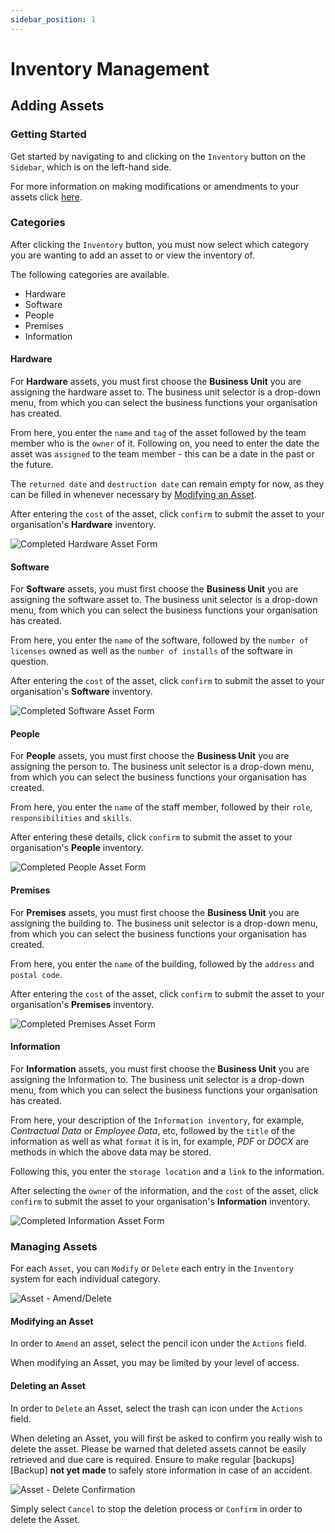 ```yaml
---
sidebar_position: 1
---
```


# Inventory Management

## Adding Assets

### Getting Started

Get started by navigating to and clicking on the `Inventory` button on the `Sidebar`, which is on the left-hand side.

For more information on making modifications or amendments to your assets click [here][Assets].

### Categories

After clicking the `Inventory` button, you must now select which category you are wanting to add an asset to or view the inventory of.

The following categories are available.
+ Hardware
+ Software
+ People
+ Premises
+ Information

#### Hardware

For **Hardware** assets, you must first choose the **Business Unit** you are assigning the hardware asset to. The business unit selector is a drop-down menu, from which you can select the business functions your organisation has created.

From here, you enter the `name` and `tag` of the asset followed by the team member who is the `owner` of it. Following on, you need to enter the date the asset was `assigned` to the team member - this can be a date in the past or the future.

The `returned date` and `destruction date` can remain empty for now, as they can be filled in whenever necessary by [Modifying an Asset][].

After entering the `cost` of the asset, click `confirm` to submit the asset to your organisation's **Hardware** inventory.

<img src="/img/DocImg/General Information/Inventory_Management/Completed_Hardware_Asset_Form.png" alt="Completed Hardware Asset Form" class="center"/>

#### Software

For **Software** assets, you must first choose the **Business Unit** you are assigning the software asset to. The business unit selector is a drop-down menu, from which you can select the business functions your organisation has created.

From here, you enter the `name` of the software, followed by the `number of licenses` owned as well as the `number of installs` of the software in question.

After entering the `cost` of the asset, click `confirm` to submit the asset to your organisation's **Software** inventory.

<img src="/img/DocImg/General Information/Inventory_Management/Completed_Software_Asset_Form.png" alt="Completed Software Asset Form" class="center"/>

#### People

For **People** assets, you must first choose the **Business Unit** you are assigning the person to. The business unit selector is a drop-down menu, from which you can select the business functions your organisation has created.

From here, you enter the `name` of the staff member, followed by their `role`, `responsibilities` and `skills`.

After entering these details, click `confirm` to submit the asset to your organisation's **People** inventory.

<img src="/img/DocImg/General Information/Inventory_Management/Completed_People_Asset_Form.png" alt="Completed People Asset Form" class="center"/>

#### Premises

For **Premises** assets, you must first choose the **Business Unit** you are assigning the building to. The business unit selector is a drop-down menu, from which you can select the business functions your organisation has created.

From here, you enter the `name` of the building, followed by the `address` and `postal code`.

After entering the `cost` of the asset, click `confirm` to submit the asset to your organisation's **Premises** inventory.

<img src="/img/DocImg/General Information/Inventory_Management/Completed_Premises_Asset_Form.png" alt="Completed Premises Asset Form" class="center"/>

#### Information

For **Information** assets, you must first choose the **Business Unit** you are assigning the Information to. The business unit selector is a drop-down menu, from which you can select the business functions your organisation has created.

From here, your description of the `Information inventory`, for example, *Contractual Data* or *Employee Data*, etc, followed by the `title` of the information as well as what `format` it is in, for example, *PDF* or *DOCX* are methods in which the above data may be stored.

Following this, you enter the `storage location` and a `link` to the information.

After selecting the `owner` of the information, and the `cost` of the asset, click `confirm` to submit the asset to your organisation's **Information** inventory.

<img src="/img/DocImg/General Information/Inventory_Management/Completed_Information_Asset_Form.png" alt="Completed Information Asset Form" class="center"/>


### Managing Assets

For each `Asset`, you can `Modify` or `Delete` each entry in the `Inventory` system for each individual category.

<img src="/img/DocImg/General Information/Actions/Asset_Actions/Asset_Actions_Amend_Delete.png" alt="Asset - Amend/Delete" class="center"/>


#### Modifying an Asset

In order to `Amend` an asset, select the pencil icon under the `Actions` field.

When modifying an Asset, you may be limited by your level of access.

#### Deleting an Asset

In order to `Delete` an Asset, select the trash can icon under the `Actions` field.

When deleting an Asset, you will first be asked to confirm you really wish to delete the asset. Please be warned that deleted assets cannot be easily retrieved and due care is required. Ensure to make regular [backups][Backup] **not yet made** to safely store information in case of an accident.

<img src="/img/DocImg/General Information/Actions/Asset_Actions/Asset_Delete_Confirmation.png" alt="Asset - Delete Confirmation" class="center"/>

Simply select `Cancel` to stop the deletion process or `Confirm` in order to delete the Asset.

[Assets]: #managing-assets
[Modifying an Asset]: #modifying-an-asset
